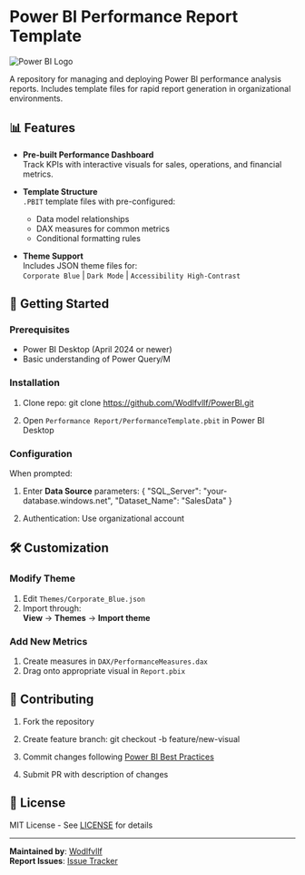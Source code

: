 # Power BI Performance Report Template

![Power BI Logo](https://raw.githubusercontent.com/microsoft/PowerBI-visuals/master/assets/logo.svg)

A repository for managing and deploying Power BI performance analysis reports. Includes template files for rapid report generation in organizational environments.

## 📊 Features

- **Pre-built Performance Dashboard**  
  Track KPIs with interactive visuals for sales, operations, and financial metrics.

- **Template Structure**  
  `.PBIT` template files with pre-configured:  
  - Data model relationships  
  - DAX measures for common metrics  
  - Conditional formatting rules

- **Theme Support**  
  Includes JSON theme files for:  
  `Corporate Blue` | `Dark Mode` | `Accessibility High-Contrast`

## 🚀 Getting Started

### Prerequisites
- Power BI Desktop (April 2024 or newer)
- Basic understanding of Power Query/M

### Installation
1. Clone repo:
git clone https://github.com/Wodlfvllf/PowerBI.git

2. Open `Performance Report/PerformanceTemplate.pbit` in Power BI Desktop

### Configuration
When prompted:  
1. Enter **Data Source** parameters:
{
"SQL_Server": "your-database.windows.net",
"Dataset_Name": "SalesData"
}

2. Authentication: Use organizational account

## 🛠 Customization

### Modify Theme
1. Edit `Themes/Corporate_Blue.json`
2. Import through:  
**View** → **Themes** → **Import theme**

### Add New Metrics
1. Create measures in `DAX/PerformanceMeasures.dax`
2. Drag onto appropriate visual in `Report.pbix`

## 🤝 Contributing

1. Fork the repository
2. Create feature branch:
git checkout -b feature/new-visual

3. Commit changes following [Power BI Best Practices](https://learn.microsoft.com/en-us/power-bi/guidance/power-bi-implementation-planning-report-design)
4. Submit PR with description of changes

## 📜 License  
MIT License - See [LICENSE](LICENSE) for details

---

**Maintained by**: [Wodlfvllf](https://github.com/Wodlfvllf)  
**Report Issues**: [Issue Tracker](https://github.com/Wodlfvllf/PowerBI/issues)
